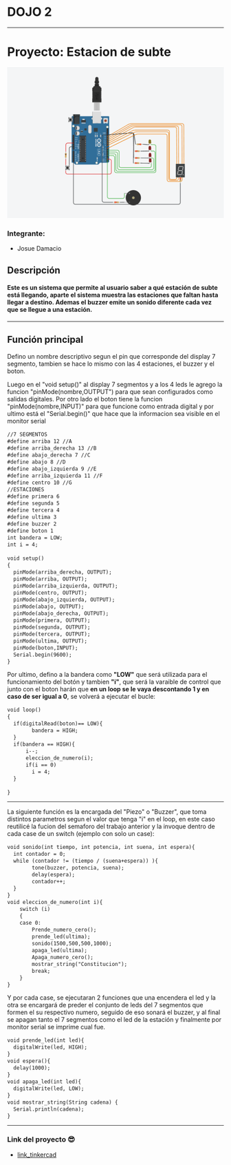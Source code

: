# DOJO 2
--------------------------------------------------------------
# Proyecto: Estacion de subte
![imagen_tinkercad](./imagen/tinkercad.png)

### Integrante:
* Josue Damacio


## Descripción
#### Este es un sistema que permite al usuario saber a qué estación de subte está llegando, aparte  el sistema muestra las estaciones que faltan hasta llegar a destino. Ademas el buzzer emite un sonido diferente cada vez que se llegue a una estación.
--------------------------------------------------------------

## Función principal
Defino un nombre descriptivo segun el pin que corresponde del display 7 segmento, tambien se hace lo mismo con las 4 estaciones, el buzzer y el boton.

 Luego en el "void setup()" al display 7 segmentos y a los 4 leds le agrego la funcion "pinMode(nombre,OUTPUT") para que sean configurados como salidas digitales. Por otro lado el boton tiene la funcion "pinMode(nombre,INPUT)" para que funcione como entrada digital y por ultimo está el "Serial.begin()" que hace que la informacion sea visible en el monitor serial
~~~
//7 SEGMENTOS
#define arriba 12 //A
#define	arriba_derecha 13 //B
#define abajo_derecha 7 //C
#define abajo 8 //D
#define abajo_izquierda 9 //E
#define arriba_izquierda 11 //F
#define centro 10 //G
//ESTACIONES
#define primera 6
#define segunda 5
#define tercera 4
#define ultima 3
#define buzzer 2
#define boton 1
int bandera = LOW;
int i = 4;

void setup()
{
  pinMode(arriba_derecha, OUTPUT);
  pinMode(arriba, OUTPUT);
  pinMode(arriba_izquierda, OUTPUT);
  pinMode(centro, OUTPUT);
  pinMode(abajo_izquierda, OUTPUT);
  pinMode(abajo, OUTPUT);
  pinMode(abajo_derecha, OUTPUT);
  pinMode(primera, OUTPUT);
  pinMode(segunda, OUTPUT);
  pinMode(tercera, OUTPUT);
  pinMode(ultima, OUTPUT);
  pinMode(boton,INPUT);
  Serial.begin(9600);
}
~~~
  Por ultimo, defino a la bandera como **"LOW"** que será utilizada para el funcionamiento del botón y tambien **"i"**, que será la varaible de control que junto con el boton harán que **en un loop se le vaya descontando 1 y en caso de ser igual a 0**, se volverá a ejecutar el bucle:
~~~
void loop()
{
  if(digitalRead(boton)== LOW){
    	bandera = HIGH;
  }
  if(bandera == HIGH){
      i--;
      eleccion_de_numero(i);
      if(i == 0)
        i = 4;
  }
  
}
~~~

--------------------------------------------------------------

La siguiente función es la encargada del "Piezo" o "Buzzer", que toma distintos parametros segun el valor que tenga "i" en el loop, en este caso reutilicé la fucion del semaforo del trabajo anterior y la invoque dentro de cada case de un switch (ejemplo con solo un case):
~~~
void sonido(int tiempo, int potencia, int suena, int espera){
  int contador = 0;
  while (contador != (tiempo / (suena+espera)) ){
  		tone(buzzer, potencia, suena);
  		delay(espera);
  		contador++;
  }
}
void eleccion_de_numero(int i){
    switch (i)
    {
    case 0:
        Prende_numero_cero();
      	prende_led(ultima);
      	sonido(1500,500,500,1000);
      	apaga_led(ultima);
        Apaga_numero_cero();
      	mostrar_string("Constitucion");
        break;
    }
}
~~~

Y por cada case, se ejecutaran 2 funciones que una encendera el led y la otra se encargará de preder el conjunto de leds del 7 segmentos que formen el su respectivo numero, seguido de eso sonará el buzzer, y al final se apagan tanto el 7 segmentos como el led de la estación y finalmente por monitor serial se imprime cual fue.


~~~
void prende_led(int led){  	
  digitalWrite(led, HIGH);
}
void espera(){
  delay(1000);
}
void apaga_led(int led){
  digitalWrite(led, LOW);
}
void mostrar_string(String cadena) {
  Serial.println(cadena);
}
~~~

--------------------------------------------------------------

### Link del proyecto 😎
- [link_tinkercad](https://www.tinkercad.com/things/7clMeTWGXCi-copy-of-dojo-semaforo/editel?sharecode=4gYBmjR2fASmddVSYBk9wpw6-SGAI-amK9CuunKc7-8)